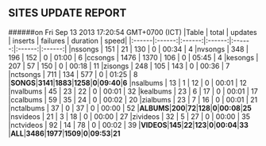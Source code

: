 
## SITES UPDATE REPORT

######on Fri Sep 13 2013 17:20:54 GMT+0700 (ICT)
|Table | total | updates | inserts | failures | duration | speed|
|:------|:------:|:------:|:------:|:------:|:------:|:------:|
|nssongs | 151 | 21 | 130 | 0 | 00:34 | 4
|nvsongs | 348 | 196 | 152 | 0 | 01:00 | 6
|ccsongs | 1476 | 1370 | 106 | 0 | 05:45 | 4
|kesongs | 207 | 57 | 150 | 0 | 00:18 | 11
|zisongs | 248 | 105 | 143 | 0 | 00:36 | 7
|nctsongs | 711 | 134 | 577 | 0 | 01:25 | 8
|**SONGS**|**3141**|**1883**|**1258**|**0**|**09:40**|**6**
|nsalbums | 13 | 1 | 12 | 0 | 00:01 | 12
|nvalbums | 45 | 23 | 22 | 0 | 00:01 | 32
|kealbums | 23 | 6 | 17 | 0 | 00:01 | 17
|ccalbums | 59 | 35 | 24 | 0 | 00:02 | 20
|zialbums | 23 | 7 | 16 | 0 | 00:01 | 21
|nctalbums | 37 | 0 | 37 | 0 | 00:00 | 52
|**ALBUMS**|**200**|**72**|**128**|**0**|**00:08**|**25**
|nsvideos | 21 | 3 | 18 | 0 | 00:00 | 27
|zivideos | 32 | 5 | 27 | 0 | 00:00 | 35
|nctvideos | 92 | 14 | 78 | 0 | 00:02 | 39
|**VIDEOS**|**145**|**22**|**123**|**0**|**00:04**|**33**
|**ALL**|**3486**|**1977**|**1509**|**0**|**09:53**|**21**


